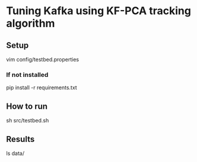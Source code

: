 # Tuning Kafka using KF-PCA tracking algorithm

## Setup

vim config/testbed.properties

### If not installed
pip install -r requirements.txt

## How to run
sh src/testbed.sh

## Results
ls data/
